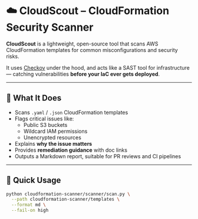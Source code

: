 # ☁️ CloudScout – CloudFormation Security Scanner

**CloudScout** is a lightweight, open-source tool that scans AWS CloudFormation templates for common misconfigurations and security risks.

It uses [Checkov](https://www.checkov.io/) under the hood, and acts like a SAST tool for infrastructure — catching vulnerabilities **before your IaC ever gets deployed**.

---

## 🧠 What It Does

- Scans `.yaml` / `.json` CloudFormation templates
- Flags critical issues like:
  - Public S3 buckets
  - Wildcard IAM permissions
  - Unencrypted resources
- Explains **why the issue matters**
- Provides **remediation guidance** with doc links
- Outputs a Markdown report, suitable for PR reviews and CI pipelines

---

## 🚀 Quick Usage

```bash
python cloudformation-scanner/scanner/scan.py \
  --path cloudformation-scanner/templates \
  --format md \
  --fail-on high
